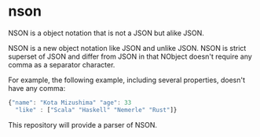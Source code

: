 # nson

NSON is a object notation that is not a JSON but alike JSON.

NSON is a new object notation like JSON and unlike JSON. NSON is strict superset of JSON and differ from JSON in that NObject doesn't require any comma as a separator character.

For example, the following example, including several properties, doesn't have any comma:

```js
{"name": "Kota Mizushima" "age": 33
  "like" : ["Scala" "Haskell" "Nemerle" "Rust"]}
```

This repository will provide a parser of NSON.
